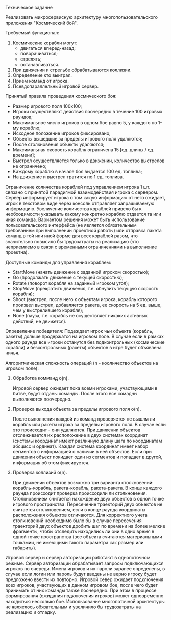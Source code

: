 Техническое задание


Реализовать микросервисную архитектуру многопользовательского приложения "Космический бой".


Требуемый функционал:
1. Космические корабли могут:
   - двигаться вперед-назад;
   - поворачиваться;
   - стрелять;
   - останавливаться.
3. При движении и стрельбе обрабатываются коллизии.
4. Определение кто выиграл.
5. Прием команд от игрока.
6. Псевдопараллельный игровой сервер.


Принятый правила проведения космического боя:
- Размер игрового поля 100х100;
- Игроки осуществляют действия поочередно в течение 100 игровых раундов;
- Максимальное число игроков в одном бое равно 5, у каждого по 1-му кораблю;
- Исходное положение игроков фиксировано;
- Объекты вышедшие за пределы игрового поля удаляются;
- После столкновения объекты удаляются;
- Максимальная скорость корабля ограничена 15 [ед. длины / ед. времени];
- Выстрел осуществляется только в движении, количество выстрелов не ограничено;
- Каждому кораблю в начале боя выдается 100 ед. топлива;
- На движение и выстрел тратится по 1 ед. топлива.

Ограничение количества кораблей под управлением игрока 1 шт. связано с принятой парадигмой взаимодействия игрока с сервером.
Сервер информирует игрока о том какую информацию от него ожидает, игрок в текстовом виде через консоль отправляет запрашиваемую информацию.
Увеличение количества кораблей привело бы к необходимости указывать какому конкретно кораблю отдается та или иная команда.
Вариантом решения может быть использование пользовательского интерфейса (не является обязательным требованием при выполнении проектной работы) или отправка пакета команд в той или иной форме для всех кораблей разом, что значительно повысило бы трудозатраты на реализацию (что неприемлемо в связи с временными ограничениями на выполнение проектна).


Доступные команды для управления кораблем:
- StartMove (начать движение с заданной игроком скоростью);
- Go (продолжать движение с текущей скоростью);
- Rotate (поворот корабля на заданный игроком угол);
- StopMove (прекратить движения, т.е. обнулить текущую скорость корабля);
- Shoot (выстрел, после него к объектам игрока, корабль которого произвел выстрел, добавляется ракета, ее скорость на 5 ед. выше, чем у выстрелившего корабля);
- None (пауза, т.е. корабль не осуществляет никаких активных действий, не движется).


Определение победителя:
Подеждает игрок чьи объекта (корабль, ракеты) дольше продержатся на игровом поле.
В случае если в рамках одного раунда все игроки останутся без подконтрольных (космические корабли) и безконтрольных (ракеты) объектов в игре будет объявлена ничья.


Алгоритмическая сложность операций (n - кооличество объектов на игровом поле):
1. Обработка комманд о(n).
   
   Игровой сервер ожидает пока всеми игроками, участвующими в битве, будут отданы команды.
   После этого все комадны выполняются поочередно.
2. Проверка выхода объекта за пределы игрового поля о(n).
   
   После выполнения каждой из команд проверяется не вышлм ли корабль или ракеты игрока за пределы игрового поля.
   В случае если это происходит - они удаляются.
   При движении объектов отслеживается их расположение в двух системах координат (системы координат имеют различную длину шага по координатам абсцисс и ординат).
   Каждая система координат имеет набор сегментов с информацией о наличии в ней объектов. Если при движении объект покидает один из сегментов и попадает в другой, информация об этом фиксируется.
3. Проверка коллизий о(n).
   
   При движении объектов возможно три варианта столкновений: корабль-корабль, ракета-корабль, ракета-ракета.
   В конце каждого раунда происходит проверка происходили ли столкновения. Столкновением считается нахождение двух объектов в одной точке игрового пространства.
   Пересечение траекторий двух объектов не считается столкновением, если в конце раунда координаты расположения объектов отличаются.
   Для корректного учета столкновений необходимо было бы в случае пересечения траекторий двух объектов дробить шаг по времени на более мелкие фрагменты, чтобы отследить находились ли они в одно время в одной точке пространства (все объекта считаются материальными точкамии, не имеющими такого параметра как размер или габариты).

Игровой сервер и сервер авторизации работают в однопоточном режиме.
Сервер авторизации обрабатывает запросы подключающихся игроков по очереди.
Имена игроков и их пароли заранее определены, в случае если логин или пароль будут введены не верно игроку будет предложено ввести их повторно.
Игровой север ожидает подключения всех игроков, участвующих в данном игровом бое, после чего будет принимать от них команды также поочередно.
При этом в процессе формирования (ожидания подключения игроков) может одновременно находиться несколько бое.
Использование многопоточной архитектуры не являелось обязательным и увеличило бы трудозатраты на реализацию и отладку.
